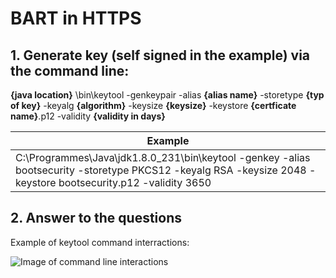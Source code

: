 # BART in HTTPS

## 1. Generate key (self signed in the example) via the command line:
**{java location}** \bin\keytool -genkeypair -alias **{alias name}** -storetype **{typ of key}** -keyalg **{algorithm}** -keysize **{keysize}** -keystore **{certficate name}**.p12 -validity **{validity in days}**


 Example | 
------------ | 
C:\Programmes\Java\jdk1.8.0_231\bin\keytool -genkey -alias bootsecurity -storetype PKCS12 -keyalg RSA -keysize 2048 -keystore bootsecurity.p12 -validity 3650 | 

## 2. Answer to the questions

Example of keytool command interractions:

![Image of command line interactions](https://github.com/verstdi/bart-docs/edit/master/pics/im00001_generate_key.JPG)
